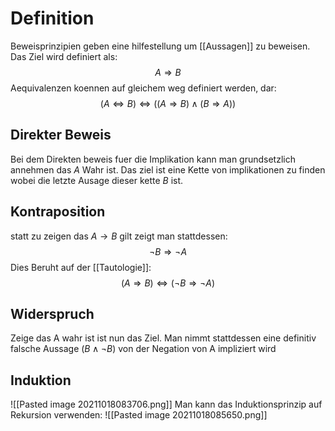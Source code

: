 # Definition
Beweisprinzipien geben eine hilfestellung um [[Aussagen]] zu beweisen. Das Ziel wird definiert als:
$$A \Rightarrow B$$
Aequivalenzen koennen auf gleichem weg definiert werden, dar:
$$(A \Leftrightarrow B) \Leftrightarrow ((A \Rightarrow B) \wedge (B \Rightarrow A))$$

## Direkter Beweis
Bei dem Direkten beweis fuer die Implikation kann man grundsetzlich annehmen das $A$ Wahr ist. Das ziel ist eine Kette von implikationen zu finden wobei die letzte Ausage dieser kette $B$ ist.

## Kontraposition
statt zu zeigen das $A \rightarrow B$ gilt zeigt man stattdessen: 
$$\neg B \Rightarrow \neg A$$
Dies Beruht auf der [[Tautologie]]: 
$$(A \Rightarrow B) \Leftrightarrow (\neg B \Rightarrow \neg A)$$

## Widerspruch
Zeige das A wahr ist ist nun das Ziel. Man nimmt stattdessen eine definitiv falsche Aussage $(B\wedge \neg B)$ von der Negation von A impliziert wird

## Induktion
![[Pasted image 20211018083706.png]]
Man kann das Induktionsprinzip auf Rekursion verwenden:
![[Pasted image 20211018085650.png]]